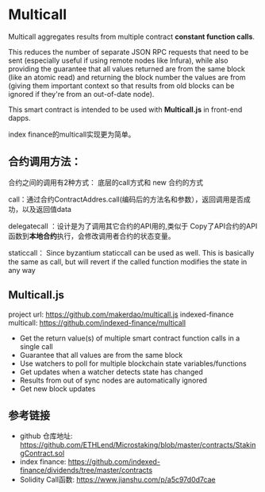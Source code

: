 # Multicall

Multicall aggregates results from multiple contract **constant function calls**.

This reduces the number of separate JSON RPC requests that need to be sent (especially useful if using remote nodes like Infura), while also providing the guarantee that all values returned are from the same block (like an atomic read) and returning the block number the values are from (giving them important context so that results from old blocks can be ignored if they're from an out-of-date node).

This smart contract is intended to be used with **Multicall.js** in front-end dapps.
 
index finance的multicall实现更为简单。
## 合约调用方法：
合约之间的调用有2种方式： 底层的call方式和 new 合约的方式

call：通过合约ContractAddres.call(编码后的方法名和参数），返回调用是否成功，以及返回值data

delegatecall ：设计是为了调用其它合约的API用的,类似于 Copy了API合约的API函数到**本地合约**执行，会修改调用者合约的状态变量。

staticcall： Since byzantium staticcall can be used as well. This is basically the same as call, but will revert if the called function modifies the state in any way



## Multicall.js
 project url: https://github.com/makerdao/multicall.js
 indexed-finance multicall: https://github.com/indexed-finance/multicall
 - Get the return value(s) of multiple smart contract function calls in a single call
 - Guarantee that all values are from the same block
 - Use watchers to poll for multiple blockchain state variables/functions
 - Get updates when a watcher detects state has changed
 - Results from out of sync nodes are automatically ignored
 - Get new block updates


## 参考链接
- github 仓库地址: https://github.com/ETHLend/Microstaking/blob/master/contracts/StakingContract.sol  
- index finance: https://github.com/indexed-finance/dividends/tree/master/contracts
- Solidity Call函数: https://www.jianshu.com/p/a5c97d0d7cae
